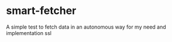 # smart-fetcher
A simple test to fetch data in an autonomous way for my need and implementation ssl
